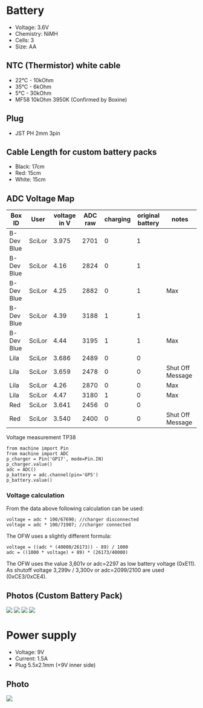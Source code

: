 # Battery
* Voltage: 3.6V
* Chemistry: NiMH
* Cells: 3
* Size: AA

## NTC (Thermistor) white cable
* 22°C - 10kOhm
* 35°C - 6kOhm
* 5°C  - 30kOhm 
* MF58 10kOhm 3950K (Confirmed by Boxine)

## Plug
* JST PH 2mm 3pin

## Cable Length for custom battery packs
* Black: 17cm
* Red: 15cm
* White: 15cm

## ADC Voltage Map
| Box ID | User | voltage in V | ADC raw | charging| original battery | notes |
| -- | -- | -- | -- | -- | -- | -- |
| B-Dev Blue | SciLor | 3.975 | 2701 | 0 | 1 |  |
| B-Dev Blue | SciLor | 4.16 | 2824 | 0 | 1 |  |
| B-Dev Blue | SciLor | 4.25 | 2882 | 0 | 1 | Max |
| B-Dev Blue | SciLor | 4.39 | 3188 | 1 | 1 |  |
| B-Dev Blue | SciLor | 4.44 | 3195 | 1 | 1 | Max |
| Lila | SciLor | 3.686 | 2489 | 0 | 0 |  |
| Lila | SciLor | 3.659 | 2478 | 0 | 0 | Shut Off Message |
| Lila | SciLor | 4.26 | 2870 | 0 | 0 | Max |
| Lila | SciLor | 4.47 | 3180 | 1 | 0 | Max |
| Red | SciLor | 3.641 | 2456 | 0 | 0 |  |
| Red | SciLor | 3.540 | 2400 | 0 | 0 | Shut Off Message |

Voltage measurement TP38
```
from machine import Pin
from machine import ADC
p_charger = Pin('GP17', mode=Pin.IN)
p_charger.value()
adc = ADC()
p_battery = adc.channel(pin='GP5')
p_battery.value()
```

### Voltage calculation 
From the data above following calculation can be used:
```
voltage = adc * 100/67690; //charger disconnected
voltage = adc * 100/71907; //charger connected
```
The OFW uses a slightly different formula:
```
voltage = ((adc * (40000/26173)) - 89) / 1000
adc = ((1000 * voltage) + 89) * (26173/40000)
```
The OFW uses the value 3,601v or adc=2297 as low battery voltage (0xE11). As shutoff voltage 3,299v / 3,300v or adc=2099/2100 are used (0xCE3/0xCE4).




## Photos (Custom Battery Pack) 
![](https://raw.githubusercontent.com/toniebox-reverse-engineering/toniebox/master/pics/battery_custom_compare.jpg)
![](https://raw.githubusercontent.com/toniebox-reverse-engineering/toniebox/master/pics/battery_custom1.jpg)
![](https://raw.githubusercontent.com/toniebox-reverse-engineering/toniebox/master/pics/battery_custom2.jpg)
![](https://raw.githubusercontent.com/toniebox-reverse-engineering/toniebox/master/pics/battery_custom3.jpg)

# Power supply
* Voltage: 9V
* Current: 1.5A
* Plug 5.5x2.1mm (+9V inner side)

## Photo
![](https://raw.githubusercontent.com/toniebox-reverse-engineering/toniebox/master/pics/powersupply_station.jpg)
